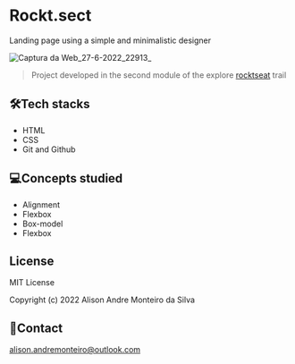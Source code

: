 # Rockt.sect
Landing page using a simple and minimalistic designer

![Captura da Web_27-6-2022_22913_](https://user-images.githubusercontent.com/98365530/176065414-89a10869-de6c-428d-ba9d-c28b0af995a9.jpeg)
>Project developed in the second module of the explore [rocktseat](https://www.rocketseat.com.br/sobre) trail

## 🛠Tech stacks
- HTML
- CSS
- Git and Github

## 💻Concepts studied
- Alignment
- Flexbox
- Box-model
- Flexbox

## License
MIT License 

Copyright (c) 2022 Alison Andre Monteiro da Silva

## 💙Contact
alison.andremonteiro@outlook.com
